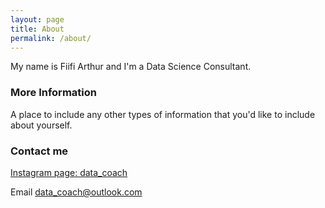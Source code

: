```yaml
---
layout: page
title: About
permalink: /about/
---
```


My name is Fiifi Arthur and I'm a Data Science Consultant.

### More Information

A place to include any other types of information that you'd like to include about yourself.

### Contact me

[Instagram page: data_coach](https://www.instagram.com/data_coach/?hl=en)

Email
[data_coach@outlook.com](mailto:data_coach@outlook.com)
